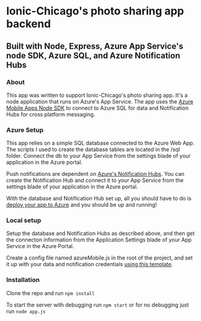 # Ionic-Chicago's photo sharing app backend

## Built with Node, Express, Azure App Service's node SDK, Azure SQL, and Azure Notification Hubs

### About

This app was written to support Ionic-Chicago's photo sharing app. It's a node application that runs on Azure's App Service. The app uses the [Azure Mobile Apps Node SDK](https://github.com/Azure/azure-mobile-apps-node) to connect to Azure SQL for data and Notification Hubs for cross platform messaging.

### Azure Setup

This app relies on a simple SQL database connected to the Azure Web App. The scripts I used to create the database tables are located in the /sql folder. Connect the db to your App Service from the settings blade of your application in the Azure portal.

Push notifications are dependent on [Azure's Notification Hubs](https://azure.microsoft.com/en-us/services/notification-hubs/). You can create the Notification Hub and connect it to your App Service from the settings blade of your application in the Azure portal.

With the database and Notification Hub set up, all you should have to do is [deploy your app to Azure](https://azure.microsoft.com/en-us/documentation/articles/app-service-continous-deployment/) and you should be up and running!

### Local setup

Setup the database and Notification Hubs as described above, and then get the connecton information from the Application Settings blade of your App Service in the Azure Portal.

Create a config file named azureMobile.js in the root of the project, and set it up with your data and notification credentials [using this template](https://github.com/Azure/azure-mobile-apps-node/blob/master/samples/todo/azureMobile.js).

### Installation

Clone the repo and run `npm install`

To start the server with debugging run `npm start` or for no debugging just run `node app.js`

